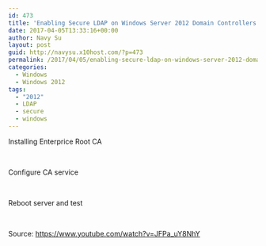 ```yaml
---
id: 473
title: 'Enabling Secure LDAP on Windows Server 2012 Domain Controllers: Configuration'
date: 2017-04-05T13:33:16+00:00
author: Navy Su
layout: post
guid: http://navysu.x10host.com/?p=473
permalink: /2017/04/05/enabling-secure-ldap-on-windows-server-2012-domain-controllers-configuration/
categories:
  - Windows
  - Windows 2012
tags:
  - "2012"
  - LDAP
  - secure
  - windows
---
```

Installing Enterprice Root CA

<img class="alignnone size-full wp-image-480" src="https://i2.wp.com/navysu.x10host.com/wp-content/uploads/2017/04/ServerRoles-2.png?fit=797%2C567" alt="" srcset="https://i2.wp.com/navysu.x10host.com/wp-content/uploads/2017/04/ServerRoles-2.png?w=797 797w, https://i2.wp.com/navysu.x10host.com/wp-content/uploads/2017/04/ServerRoles-2.png?resize=300%2C213 300w, https://i2.wp.com/navysu.x10host.com/wp-content/uploads/2017/04/ServerRoles-2.png?resize=768%2C546 768w" sizes="(max-width: 709px) 85vw, (max-width: 909px) 67vw, (max-width: 984px) 61vw, (max-width: 1362px) 45vw, 600px" data-recalc-dims="1" />

<img class="alignnone size-full wp-image-476" src="https://i1.wp.com/navysu.x10host.com/wp-content/uploads/2017/04/RoleServices.png?fit=763%2C537" alt="" srcset="https://i1.wp.com/navysu.x10host.com/wp-content/uploads/2017/04/RoleServices.png?w=763 763w, https://i1.wp.com/navysu.x10host.com/wp-content/uploads/2017/04/RoleServices.png?resize=300%2C211 300w" sizes="(max-width: 709px) 85vw, (max-width: 909px) 67vw, (max-width: 984px) 61vw, (max-width: 1362px) 45vw, 600px" data-recalc-dims="1" />

Configure CA service

<img class="alignnone size-full wp-image-477" src="https://i2.wp.com/navysu.x10host.com/wp-content/uploads/2017/04/configuration_link.png?fit=326%2C305" alt="" srcset="https://i2.wp.com/navysu.x10host.com/wp-content/uploads/2017/04/configuration_link.png?w=326 326w, https://i2.wp.com/navysu.x10host.com/wp-content/uploads/2017/04/configuration_link.png?resize=300%2C281 300w" sizes="(max-width: 326px) 85vw, 326px" data-recalc-dims="1" />

<img class="alignnone size-full wp-image-478" src="https://i2.wp.com/navysu.x10host.com/wp-content/uploads/2017/04/Role-Service2.png?fit=727%2C532" alt="" srcset="https://i2.wp.com/navysu.x10host.com/wp-content/uploads/2017/04/Role-Service2.png?w=727 727w, https://i2.wp.com/navysu.x10host.com/wp-content/uploads/2017/04/Role-Service2.png?resize=300%2C220 300w" sizes="(max-width: 709px) 85vw, (max-width: 909px) 67vw, (max-width: 984px) 61vw, (max-width: 1362px) 45vw, 600px" data-recalc-dims="1" />

<img class="alignnone size-full wp-image-479" src="https://i1.wp.com/navysu.x10host.com/wp-content/uploads/2017/04/Role-Service3.png?fit=728%2C530" alt="" srcset="https://i1.wp.com/navysu.x10host.com/wp-content/uploads/2017/04/Role-Service3.png?w=728 728w, https://i1.wp.com/navysu.x10host.com/wp-content/uploads/2017/04/Role-Service3.png?resize=300%2C218 300w" sizes="(max-width: 709px) 85vw, (max-width: 909px) 67vw, (max-width: 984px) 61vw, (max-width: 1362px) 45vw, 600px" data-recalc-dims="1" />

<img class="alignnone size-full wp-image-481" src="https://i1.wp.com/navysu.x10host.com/wp-content/uploads/2017/04/Role-Service4.png?fit=725%2C529" alt="" srcset="https://i1.wp.com/navysu.x10host.com/wp-content/uploads/2017/04/Role-Service4.png?w=725 725w, https://i1.wp.com/navysu.x10host.com/wp-content/uploads/2017/04/Role-Service4.png?resize=300%2C219 300w" sizes="(max-width: 709px) 85vw, (max-width: 909px) 67vw, (max-width: 984px) 61vw, (max-width: 1362px) 45vw, 600px" data-recalc-dims="1" />

<img class="alignnone size-full wp-image-482" src="https://i1.wp.com/navysu.x10host.com/wp-content/uploads/2017/04/Role-Service5.png?fit=726%2C531" alt="" srcset="https://i1.wp.com/navysu.x10host.com/wp-content/uploads/2017/04/Role-Service5.png?w=726 726w, https://i1.wp.com/navysu.x10host.com/wp-content/uploads/2017/04/Role-Service5.png?resize=300%2C219 300w" sizes="(max-width: 709px) 85vw, (max-width: 909px) 67vw, (max-width: 984px) 61vw, (max-width: 1362px) 45vw, 600px" data-recalc-dims="1" />

<img class="alignnone size-full wp-image-483" src="https://i0.wp.com/navysu.x10host.com/wp-content/uploads/2017/04/Role-Service6.png?fit=724%2C528" alt="" srcset="https://i0.wp.com/navysu.x10host.com/wp-content/uploads/2017/04/Role-Service6.png?w=724 724w, https://i0.wp.com/navysu.x10host.com/wp-content/uploads/2017/04/Role-Service6.png?resize=300%2C219 300w" sizes="(max-width: 709px) 85vw, (max-width: 909px) 67vw, (max-width: 984px) 61vw, (max-width: 1362px) 45vw, 600px" data-recalc-dims="1" />

<img class="alignnone size-full wp-image-484" src="https://i2.wp.com/navysu.x10host.com/wp-content/uploads/2017/04/CA-Name.png?fit=728%2C529" alt="" srcset="https://i2.wp.com/navysu.x10host.com/wp-content/uploads/2017/04/CA-Name.png?w=728 728w, https://i2.wp.com/navysu.x10host.com/wp-content/uploads/2017/04/CA-Name.png?resize=300%2C218 300w" sizes="(max-width: 709px) 85vw, (max-width: 909px) 67vw, (max-width: 984px) 61vw, (max-width: 1362px) 45vw, 600px" data-recalc-dims="1" />

<img class="alignnone size-full wp-image-485" src="https://i0.wp.com/navysu.x10host.com/wp-content/uploads/2017/04/validityPeriod.png?fit=727%2C528" alt="" srcset="https://i0.wp.com/navysu.x10host.com/wp-content/uploads/2017/04/validityPeriod.png?w=727 727w, https://i0.wp.com/navysu.x10host.com/wp-content/uploads/2017/04/validityPeriod.png?resize=300%2C218 300w" sizes="(max-width: 709px) 85vw, (max-width: 909px) 67vw, (max-width: 984px) 61vw, (max-width: 1362px) 45vw, 600px" data-recalc-dims="1" />

<img class="alignnone size-full wp-image-486" src="https://i2.wp.com/navysu.x10host.com/wp-content/uploads/2017/04/CA-Database.png?fit=727%2C529" alt="" srcset="https://i2.wp.com/navysu.x10host.com/wp-content/uploads/2017/04/CA-Database.png?w=727 727w, https://i2.wp.com/navysu.x10host.com/wp-content/uploads/2017/04/CA-Database.png?resize=300%2C218 300w" sizes="(max-width: 709px) 85vw, (max-width: 909px) 67vw, (max-width: 984px) 61vw, (max-width: 1362px) 45vw, 600px" data-recalc-dims="1" />

Reboot server and test

<img class="alignnone size-full wp-image-487" src="https://i1.wp.com/navysu.x10host.com/wp-content/uploads/2017/04/ps-ldp.png?fit=781%2C103" alt="" srcset="https://i1.wp.com/navysu.x10host.com/wp-content/uploads/2017/04/ps-ldp.png?w=781 781w, https://i1.wp.com/navysu.x10host.com/wp-content/uploads/2017/04/ps-ldp.png?resize=300%2C40 300w, https://i1.wp.com/navysu.x10host.com/wp-content/uploads/2017/04/ps-ldp.png?resize=768%2C101 768w" sizes="(max-width: 709px) 85vw, (max-width: 909px) 67vw, (max-width: 984px) 61vw, (max-width: 1362px) 45vw, 600px" data-recalc-dims="1" />

<img class="alignnone size-full wp-image-489" src="https://i1.wp.com/navysu.x10host.com/wp-content/uploads/2017/04/ldp1-1.png?fit=441%2C355" alt="" srcset="https://i1.wp.com/navysu.x10host.com/wp-content/uploads/2017/04/ldp1-1.png?w=441 441w, https://i1.wp.com/navysu.x10host.com/wp-content/uploads/2017/04/ldp1-1.png?resize=300%2C241 300w" sizes="(max-width: 441px) 85vw, 441px" data-recalc-dims="1" />

Source: <https://www.youtube.com/watch?v=JFPa_uY8NhY>